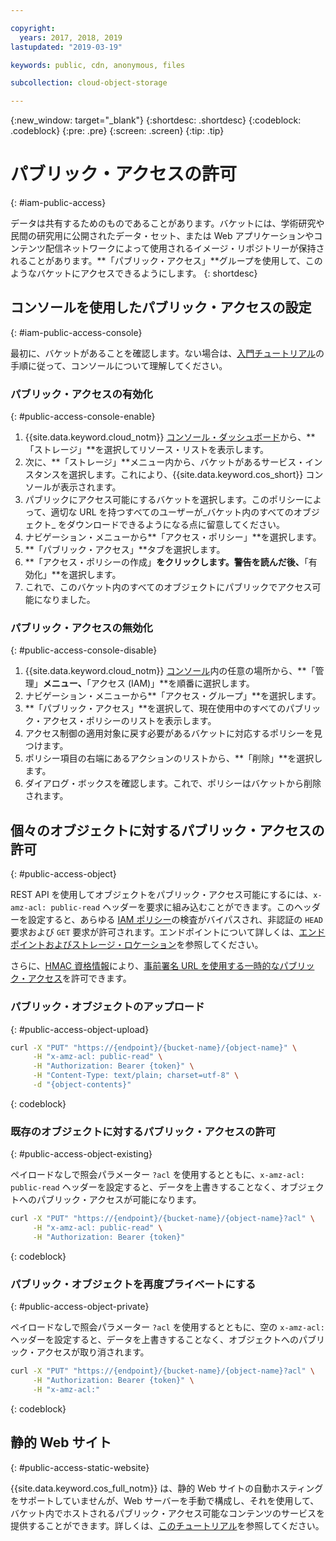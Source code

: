 ```yaml
---

copyright:
  years: 2017, 2018, 2019
lastupdated: "2019-03-19"

keywords: public, cdn, anonymous, files

subcollection: cloud-object-storage

---
```

{:new_window: target="_blank"}
{:shortdesc: .shortdesc}
{:codeblock: .codeblock}
{:pre: .pre}
{:screen: .screen}
{:tip: .tip}

# パブリック・アクセスの許可
{: #iam-public-access}

データは共有するためのものであることがあります。バケットには、学術研究や民間の研究用に公開されたデータ・セット、または Web アプリケーションやコンテンツ配信ネットワークによって使用されるイメージ・リポジトリーが保持されることがあります。**「パブリック・アクセス」**グループを使用して、このようなバケットにアクセスできるようにします。
{: shortdesc}

## コンソールを使用したパブリック・アクセスの設定
{: #iam-public-access-console}

最初に、バケットがあることを確認します。ない場合は、[入門チュートリアル](/docs/services/cloud-object-storage?topic=cloud-object-storage-getting-started)の手順に従って、コンソールについて理解してください。

### パブリック・アクセスの有効化
{: #public-access-console-enable}

1. {{site.data.keyword.cloud_notm}} [コンソール・ダッシュボード](https://cloud.ibm.com/)から、**「ストレージ」**を選択してリソース・リストを表示します。
2. 次に、**「ストレージ」**メニュー内から、バケットがあるサービス・インスタンスを選択します。これにより、{{site.data.keyword.cos_short}} コンソールが表示されます。
3. パブリックにアクセス可能にするバケットを選択します。このポリシーによって、適切な URL を持つすべてのユーザーが_バケット内のすべてのオブジェクト_ をダウンロードできるようになる点に留意してください。
4. ナビゲーション・メニューから**「アクセス・ポリシー」**を選択します。
5. **「パブリック・アクセス」**タブを選択します。
6. **「アクセス・ポリシーの作成」**をクリックします。警告を読んだ後、**「有効化」**を選択します。
7. これで、このバケット内のすべてのオブジェクトにパブリックでアクセス可能になりました。

### パブリック・アクセスの無効化
{: #public-access-console-disable}

1. {{site.data.keyword.cloud_notm}} [コンソール](https://cloud.ibm.com/)内の任意の場所から、**「管理」**メニュー、**「アクセス (IAM)」**を順番に選択します。
2. ナビゲーション・メニューから**「アクセス・グループ」**を選択します。
3. **「パブリック・アクセス」**を選択して、現在使用中のすべてのパブリック・アクセス・ポリシーのリストを表示します。
4. アクセス制御の適用対象に戻す必要があるバケットに対応するポリシーを見つけます。
5. ポリシー項目の右端にあるアクションのリストから、**「削除」**を選択します。
6. ダイアログ・ボックスを確認します。これで、ポリシーはバケットから削除されます。

## 個々のオブジェクトに対するパブリック・アクセスの許可
{: #public-access-object}

REST API を使用してオブジェクトをパブリック・アクセス可能にするには、`x-amz-acl: public-read` ヘッダーを要求に組み込むことができます。このヘッダーを設定すると、あらゆる [IAM ポリシー](/docs/services/cloud-object-storage/iam?topic=cloud-object-storage-iam-overview)の検査がバイパスされ、非認証の `HEAD` 要求および `GET` 要求が許可されます。エンドポイントについて詳しくは、[エンドポイントおよびストレージ・ロケーション](/docs/services/cloud-object-storage?topic=cloud-object-storage-endpoints#endpoints)を参照してください。

さらに、[HMAC 資格情報](/docs/services/cloud-object-storage/hmac?topic=cloud-object-storage-hmac-signature)により、[事前署名 URL を使用する一時的なパブリック・アクセス](/docs/services/cloud-object-storage/hmac?topic=cloud-object-storage-presign-url)を許可できます。

### パブリック・オブジェクトのアップロード
{: #public-access-object-upload}

```sh
curl -X "PUT" "https://{endpoint}/{bucket-name}/{object-name}" \
     -H "x-amz-acl: public-read" \
     -H "Authorization: Bearer {token}" \
     -H "Content-Type: text/plain; charset=utf-8" \
     -d "{object-contents}"
```
{: codeblock}

### 既存のオブジェクトに対するパブリック・アクセスの許可
{: #public-access-object-existing}

ペイロードなしで照会パラメーター `?acl` を使用するとともに、`x-amz-acl: public-read` ヘッダーを設定すると、データを上書きすることなく、オブジェクトへのパブリック・アクセスが可能になります。

```sh
curl -X "PUT" "https://{endpoint}/{bucket-name}/{object-name}?acl" \
     -H "x-amz-acl: public-read" \
     -H "Authorization: Bearer {token}"
```
{: codeblock}

### パブリック・オブジェクトを再度プライベートにする
{: #public-access-object-private}

ペイロードなしで照会パラメーター `?acl` を使用するとともに、空の `x-amz-acl:` ヘッダーを設定すると、データを上書きすることなく、オブジェクトへのパブリック・アクセスが取り消されます。

```sh
curl -X "PUT" "https://{endpoint}/{bucket-name}/{object-name}?acl" \
     -H "Authorization: Bearer {token}" \
     -H "x-amz-acl:"
```
{: codeblock}

## 静的 Web サイト
{: #public-access-static-website}

{{site.data.keyword.cos_full_notm}} は、静的 Web サイトの自動ホスティングをサポートしていませんが、Web サーバーを手動で構成し、それを使用して、バケット内でホストされるパブリック・アクセス可能なコンテンツのサービスを提供することができます。詳しくは、[このチュートリアル](https://www.ibm.com/cloud/blog/static-websites-cloud-object-storage-cos)を参照してください。
